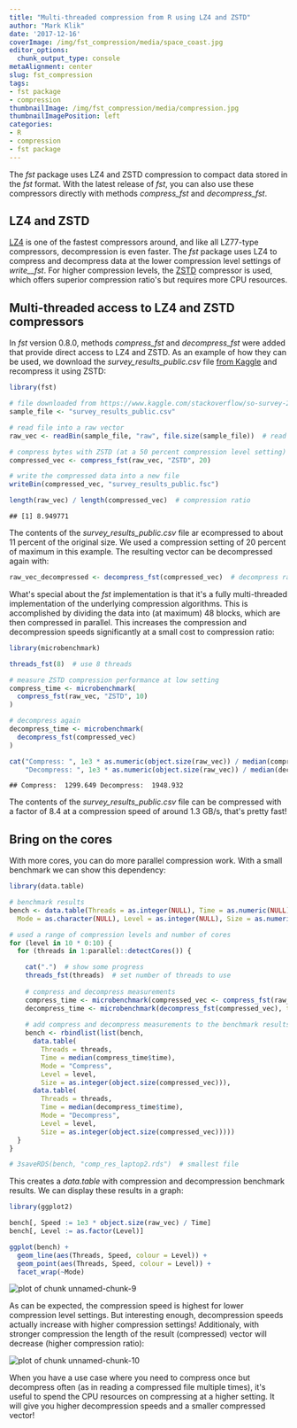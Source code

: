 ```yaml
---
title: "Multi-threaded compression from R using LZ4 and ZSTD"
author: "Mark Klik"
date: '2017-12-16'
coverImage: /img/fst_compression/media/space_coast.jpg
editor_options:
  chunk_output_type: console
metaAlignment: center
slug: fst_compression
tags:
- fst package
- compression
thumbnailImage: /img/fst_compression/media/compression.jpg
thumbnailImagePosition: left
categories:
- R
- compression
- fst package
---
```


The _fst_ package uses LZ4 and ZSTD compression to compact data stored in the _fst_ format. With the latest release of _fst_, you can also use these compressors directly with methods _compress_fst_ and _decompress_fst_.

<!--more-->

## LZ4 and ZSTD

[LZ4](http://lz4.github.io/lz4/) is one of the fastest compressors around, and like all LZ77-type compressors, decompression is even faster. The _fst_ package uses LZ4 to compress and decompress data at the lower compression level settings of _write__fst_. For higher compression levels, the [ZSTD](https://github.com/facebook/zstd) compressor is used, which offers superior compression ratio's but requires more CPU resources.

## Multi-threaded access to LZ4 and ZSTD compressors

In _fst_ version 0.8.0, methods _compress\_fst_ and _decompress\_fst_ were added that provide direct access to LZ4 and ZSTD. As an example of how they can be used, we download the _survey\_results\_public.csv_ file [from Kaggle](https://www.kaggle.com/stackoverflow/so-survey-2017) and recompress it using ZSTD:




```r
library(fst)

# file downloaded from https://www.kaggle.com/stackoverflow/so-survey-2017
sample_file <- "survey_results_public.csv"

# read file into a raw vector
raw_vec <- readBin(sample_file, "raw", file.size(sample_file))  # read byte contents 

# compress bytes with ZSTD (at a 50 percent compression level setting)
compressed_vec <- compress_fst(raw_vec, "ZSTD", 20)

# write the compressed data into a new file
writeBin(compressed_vec, "survey_results_public.fsc")

length(raw_vec) / length(compressed_vec)  # compression ratio
```

```
## [1] 8.949771
```

The contents of the _survey\_results\_public.csv_ file ar ecompressed to about 11 percent of the original size. We used a compression setting of 20 percent of maximum in this example. The resulting vector can be decompressed again with:


```r
raw_vec_decompressed <- decompress_fst(compressed_vec)  # decompress raw vector
```

What's special about the _fst_ implementation is that it's a fully multi-threaded implementation of the underlying compression algorithms. This is accomplished by dividing the data into (at maximum) 48 blocks, which are then compressed in parallel. This increases the compression and decompression speeds significantly at a small cost to compression ratio:


```r
library(microbenchmark)

threads_fst(8)  # use 8 threads

# measure ZSTD compression performance at low setting
compress_time <- microbenchmark(
  compress_fst(raw_vec, "ZSTD", 10)
)

# decompress again
decompress_time <- microbenchmark(
  decompress_fst(compressed_vec)
)

cat("Compress: ", 1e3 * as.numeric(object.size(raw_vec)) / median(compress_time$time),
    "Decompress: ", 1e3 * as.numeric(object.size(raw_vec)) / median(decompress_time$time))
```


```
## Compress:  1299.649 Decompress:  1948.932
```

The contents of the _survey\_results\_public.csv_ file can be compressed with a factor of 8.4 at a compression speed of around 1.3 GB/s, that's pretty fast!

## Bring on the cores

With more cores, you can do more parallel compression work. With a small benchmark we can show this dependency:


```r
library(data.table)

# benchmark results
bench <- data.table(Threads = as.integer(NULL), Time = as.numeric(NULL),
  Mode = as.character(NULL), Level = as.integer(NULL), Size = as.numeric(NULL))

# used a range of compression levels and number of cores
for (level in 10 * 0:10) {
  for (threads in 1:parallel::detectCores()) {

    cat(".")  # show some progress
    threads_fst(threads)  # set number of threads to use
    
    # compress and decompress measurements
    compress_time <- microbenchmark(compressed_vec <- compress_fst(raw_vec, "ZSTD", level), times = 25)
    decompress_time <- microbenchmark(decompress_fst(compressed_vec), times = 25)
    
    # add compress and decompress measurements to the benchmark results
    bench <- rbindlist(list(bench, 
      data.table(
        Threads = threads,
        Time = median(compress_time$time),
        Mode = "Compress",
        Level = level,
        Size = as.integer(object.size(compressed_vec))),
      data.table(
        Threads = threads,
        Time = median(decompress_time$time),
        Mode = "Decompress",
        Level = level,
        Size = as.integer(object.size(compressed_vec)))))
  }
}

# 3saveRDS(bench, "comp_res_laptop2.rds")  # smallest file
```

This creates a _data.table_ with compression and decompression benchmark results. We can display these results in a graph:


```r
library(ggplot2)

bench[, Speed := 1e3 * object.size(raw_vec) / Time]
bench[, Level := as.factor(Level)]

ggplot(bench) +
  geom_line(aes(Threads, Speed, colour = Level)) +
  geom_point(aes(Threads, Speed, colour = Level)) +
  facet_wrap(~Mode)
```

![plot of chunk unnamed-chunk-9](/img/fst_compression/img/fig-unnamed-chunk-9-1.png)

As can be expected, the compression speed is highest for lower compression level settings. But interesting enough, decompression speeds actually increase with higher compression settings! Additionaly, with stronger compression the length of the result (compressed) vector will decrease (higher compression ratio):

![plot of chunk unnamed-chunk-10](/img/fst_compression/img/fig-unnamed-chunk-10-1.png)

When you have a use case where you need to compress once but decompress often (as in reading a compressed file multiple times), it's useful to spend the CPU resources on compressing at a higher setting. It will give you higher decompression speeds and a smaller compressed vector!
